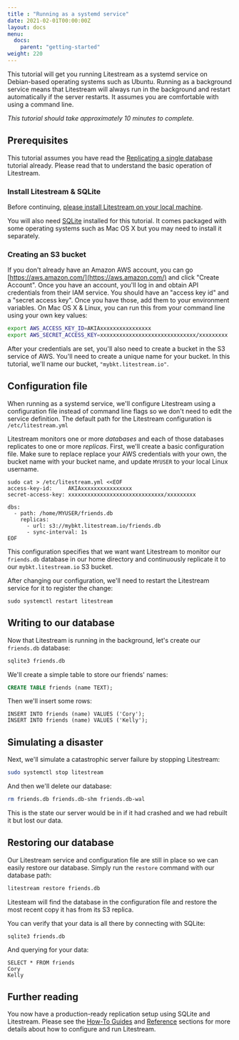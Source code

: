 ```yaml
---
title : "Running as a systemd service"
date: 2021-02-01T00:00:00Z
layout: docs
menu:
  docs:
    parent: "getting-started"
weight: 220
---
```


This tutorial will get you running Litestream as a systemd service on Debian-based
operating systems such as Ubuntu. Running as a background service means that
Litestream will always run in the background and restart automatically if the
server restarts. It assumes you are comfortable with using a command line.

_This tutorial should take approximately 10 minutes to complete._


## Prerequisites

This tutorial assumes you have read the [Replicating a single database](/getting-started/basic/)
tutorial already. Please read that to understand the basic operation of Litestream.


### Install Litestream & SQLite

Before continuing, [please install Litestream on your local machine](/install).

You will also need [SQLite](https://sqlite.org/) installed for this tutorial. It
comes packaged with some operating systems such as Mac OS X but you may need to
install it separately.


### Creating an S3 bucket

If you don't already have an Amazon AWS account, you can go 
[https://aws.amazon.com/](https://aws.amazon.com/) and click "Create Account".
Once you have an account, you'll log in and obtain API credentials from their
IAM service. You should have an "access key id" and a "secret access key".
Once you have those, add them to your environment variables. On Mac OS X &
Linux, you can run this from your command line using your own key values:

```sh
export AWS_ACCESS_KEY_ID=AKIAxxxxxxxxxxxxxxxx
export AWS_SECRET_ACCESS_KEY=xxxxxxxxxxxxxxxxxxxxxxxxxxxxxx/xxxxxxxxx
```

After your credentials are set, you'll also need to create a bucket in the S3
service of AWS. You'll need to create a unique name for your bucket. In this
tutorial, we'll name our bucket, `"mybkt.litestream.io"`.


## Configuration file

When running as a systemd service, we'll configure Litestream using a
configuration file instead of command line flags so we don't need to edit the
service definition. The default path for the Litestream configuration is
`/etc/litestream.yml`

Litestream monitors one or more _databases_ and each of those databases replicates
to one or more _replicas_. First, we'll create a basic configuration file. Make
sure to replace replace your AWS credentials with your own, the bucket name with
your bucket name, and update `MYUSER` to your local Linux username.

```
sudo cat > /etc/litestream.yml <<EOF
access-key-id:     AKIAxxxxxxxxxxxxxxxx
secret-access-key: xxxxxxxxxxxxxxxxxxxxxxxxxxxxxx/xxxxxxxxx

dbs:
  - path: /home/MYUSER/friends.db
    replicas:
      - url: s3://mybkt.litestream.io/friends.db
      - sync-interval: 1s
EOF

```

This configuration specifies that we want want Litestream to monitor our
`friends.db` database in our home directory and continuously replicate it to
our `mybkt.litestream.io` S3 bucket.

After changing our configuration, we'll need to restart the Litestream service
for it to register the change:

```
sudo systemctl restart litestream
```

## Writing to our database

Now that Litestream is running in the background, let's create our `friends.db`
database:

```sh
sqlite3 friends.db
```

We'll create a simple table to store our friends' names:

```sql
CREATE TABLE friends (name TEXT);
```

Then we'll insert some rows:

```
INSERT INTO friends (name) VALUES ('Cory');
INSERT INTO friends (name) VALUES ('Kelly');
```


## Simulating a disaster

Next, we'll simulate a catastrophic server failure by stopping Litestream:

```sh
sudo systemctl stop litestream
```

And then we'll delete our database:

```sh
rm friends.db friends.db-shm friends.db-wal
```

This is the state our server would be in if it had crashed and we had rebuilt it
but lost our data.


## Restoring our database

Our Litestream service and configuration file are still in place so we can
easily restore our database. Simply run the `restore` command with our database
path:

```sh
litestream restore friends.db
```

Litesteam will find the database in the configuration file and restore the most
recent copy it has from its S3 replica.

You can verify that your data is all there by connecting with SQLite:

```
sqlite3 friends.db
```

And querying for your data:

```
SELECT * FROM friends
Cory
Kelly
```


## Further reading

You now have a production-ready replication setup using SQLite and Litestream.
Please see the [How-To Guides](/guides) and [Reference](/reference) sections
for more details about how to configure and run Litestream.

